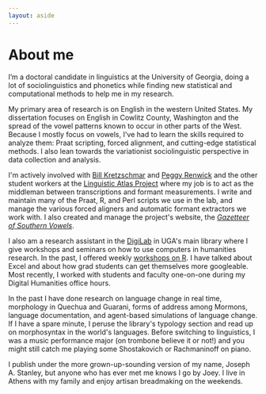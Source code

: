 ```yaml
---
layout: aside
---
```


About me
========

I’m a doctoral candidate in linguistics at the University of Georgia, doing a lot of sociolinguistics and phonetics while finding new statistical and computational methods to help me in my research.

My primary area of research is on English in the western United States. My dissertation focuses on English in Cowlitz County, Washington and the spread of the vowel patterns known to occur in other parts of the West. Because I mostly focus on vowels, I've had to learn the skills required to analyze them: Praat scripting, forced alignment, and cutting-edge statistical methods. I also lean towards the variationist sociolinguistic perspective in data collection and analysis. 

I'm actively involved with <a href="https://www.english.uga.edu/directory/495/detail">Bill Kretzschmar</a> and <a href="https://faculty.franklin.uga.edu/mrenwick/about" title="Peggy Renwick">Peggy Renwick</a> and the other student workers at the <a href="http://www.lap.uga.edu/" title="Linguist Atlas Project">Linguistic Atlas Project</a> where my job is to act as the middleman between transcriptions and formant measurements. I write and maintain many of the Praat, R, and Perl scripts we use in the lab, and manage the various forced aligners and automatic formant extractors we work with. I also created and manage the project's website, the [*Gazetteer of Southern Vowels*](http://lap3.libs.uga.edu/u/jstanley/vowelcharts/).

I also am a research assistant in the [DigiLab](https://digi.uga.edu) in UGA's main library where I give workshops and seminars on how to use computers in humanities research. In the past, I offered weekly [workshops on R](pages/r-workshops). I have talked about Excel and about how grad students can get themselves more googleable. Most recently, I worked with students and faculty one-on-one during my Digital Humanities office hours.

In the past I have done research on language change in real time, morphology in Quechua and Guarani, forms of address among Mormons, language documentation, and agent-based simulations of language change. If I have a spare minute, I peruse the library's typology section and read up on morphosyntax in the world's languages. Before switching to linguistics, I was a music performance major (on trombone believe it or not!) and you might still catch me playing some Shostakovich or Rachmaninoff on piano.  

I publish under the more grown-up-sounding version of my name, Joseph A. Stanley, but anyone who has ever met me knows I go by Joey. I live in Athens with my family and enjoy artisan breadmaking on the weekends.